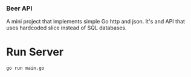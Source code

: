 ### Beer API

 A mini project that implements simple Go http and json.
 It's and API that uses hardcoded slice instead of SQL databases.


# Run Server
```
go run main.go
```
